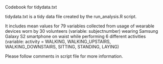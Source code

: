 Codebook for tidydata.txt

tidydata.txt is a tidy data file created by the run_analysis.R script.

It includes mean values for 79 variables collected from usage of wearable devices worn by 30 volunteers (variable: subjectnumber) wearing Samsung Galaxy S2 smartphone on waist while performing 6 different activities (variable: activity = WALKING, WALKING_UPSTAIRS, WALKING_DOWNSTAIRS, SITTING, STANDING, LAYING)

Please follow comments in script file for more information.
